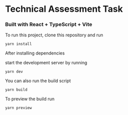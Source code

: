 # Technical Assessment Task

### Built with React + TypeScript + Vite

To run this project, clone this repository and run

```
yarn install
```

After installing dependencies

start the development server by running

```
yarn dev
```

You can also run the build script

```
yarn build
```

To preview the build run

```
yarn preview
```

